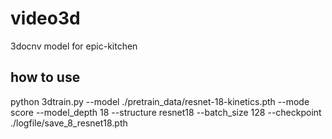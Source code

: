 # video3d
3docnv model for epic-kitchen
## how to use
python 3dtrain.py --model ./pretrain_data/resnet-18-kinetics.pth --mode score --model_depth 18 --structure resnet18 --batch_size 128 --checkpoint ./logfile/save_8_resnet18.pth
